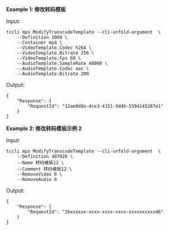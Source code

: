 **Example 1: 修改转码模板**



Input: 

```
tccli mps ModifyTranscodeTemplate --cli-unfold-argument  \
    --Definition 1008 \
    --Container mp4 \
    --VideoTemplate.Codec h264 \
    --VideoTemplate.Bitrate 256 \
    --VideoTemplate.Fps 60 \
    --AudioTemplate.SampleRate 48000 \
    --AudioTemplate.Codec aac \
    --AudioTemplate.Bitrate 200
```

Output: 
```
{
    "Response": {
        "RequestId": "12ae8d8e-dce3-4151-9d4b-5594145287e1"
    }
}
```

**Example 2: 修改转码模板示例 2**



Input: 

```
tccli mps ModifyTranscodeTemplate --cli-unfold-argument  \
    --Definition 407020 \
    --Name 转码模板12 \
    --Comment 转码模板12 \
    --RemoveVideo 0 \
    --RemoveAudio 0
```

Output: 
```
{
    "Response": {
        "RequestId": "3bxxxxxx-xxxx-xxxx-xxxx-xxxxxxxxxxd6"
    }
}
```

